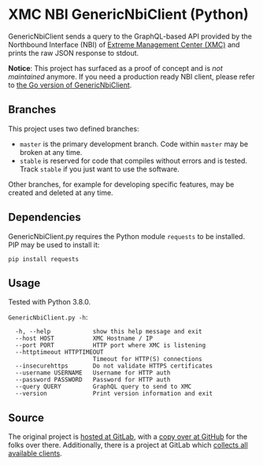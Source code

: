 # XMC NBI GenericNbiClient (Python)

GenericNbiClient sends a query to the GraphQL-based API provided by the Northbound Interface (NBI) of [Extreme Management Center (XMC)](https://www.extremenetworks.com/product/extreme-management-center/) and prints the raw JSON response to stdout.

**Notice**: This project has surfaced as a proof of concept and is _not maintained_ anymore. If you need a production ready NBI client, please refer to [the Go version of GenericNbiClient](https://gitlab.com/rbrt-weiler/xmc-nbi-genericnbiclient-go).

## Branches

This project uses two defined branches:

* `master` is the primary development branch. Code within `master` may be broken at any time.
* `stable` is reserved for code that compiles without errors and is tested. Track `stable` if you just want to use the software.

Other branches, for example for developing specific features, may be created and deleted at any time.

## Dependencies

GenericNbiClient.py requires the Python module `requests` to be installed. PIP may be used to install it:

`pip install requests`

## Usage

Tested with Python 3.8.0.

`GenericNbiClient.py -h`:

```text
  -h, --help            show this help message and exit
  --host HOST           XMC Hostname / IP
  --port PORT           HTTP port where XMC is listening
  --httptimeout HTTPTIMEOUT
                        Timeout for HTTP(S) connections
  --insecurehttps       Do not validate HTTPS certificates
  --username USERNAME   Username for HTTP auth
  --password PASSWORD   Password for HTTP auth
  --query QUERY         GraphQL query to send to XMC
  --version             Print version information and exit
```

## Source

The original project is [hosted at GitLab](https://gitlab.com/rbrt-weiler/xmc-nbi-genericnbiclient-py), with a [copy over at GitHub](https://github.com/rbrt-weiler/xmc-nbi-genericnbiclient-py) for the folks over there. Additionally, there is a project at GitLab which [collects all available clients](https://gitlab.com/rbrt-weiler/xmc-nbi-clients).
